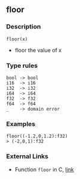 ## floor

### Description

`floor(x)`

- floor the value of x

### Type rules

```no-highlight
bool -> bool
i16  -> i16
i32  -> i32
i64  -> i64
f32  -> f32
f64  -> f64
_    -> domain error
```

### Examples

```no-highlight
floor((-1.2,0,1.2):f32)
> (-2,0,1):f32
```

### External Links

- Function `floor` in C, [link](http://www.cplusplus.com/reference/cmath/floor/)

